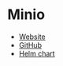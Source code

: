 # Minio

- [Website](https://min.io/)
- [GitHub](https://github.com/minio/minio)
- [Helm chart](https://github.com/minio/minio/tree/master/helm/minio)
